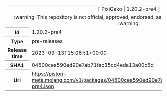 <html><table>
<tr><td colspan="2" align="center"><img width="0" height="0"><br/>⌈ PixiGeko | 1.20.2-pre4 ⌋<br/><img width="0" height="0"></td></tr>
<tr><td colspan="2" align="center"><img width="0" height="0"><br/>
:warning: This repository is not official, approved, endorsed, associated or connected with Mojang :warning:
<br/><img width="0" height="0"></td></tr>
<tr><th>Id</th><td>1.20.2-pre4</td></tr>
<tr><th>Type</th><td>pre-releases</td></tr>
<tr><th>Release time</th><td>2023-09-13T15:06:51+00:00</td></tr>
<tr><th>SHA1</th><td>04500cea590ed90e7ab71fec35cd4eda13a00c5d</td></tr>
<tr><th>Url</th><td><a href="https://piston-meta.mojang.com/v1/packages/04500cea590ed90e7ab71fec35cd4eda13a00c5d/1.20.2-pre4.json">https://piston-meta.mojang.com/v1/packages/04500cea590ed90e7ab71fec35cd4eda13a00c5d/1.20.2-pre4.json</a></td></tr>